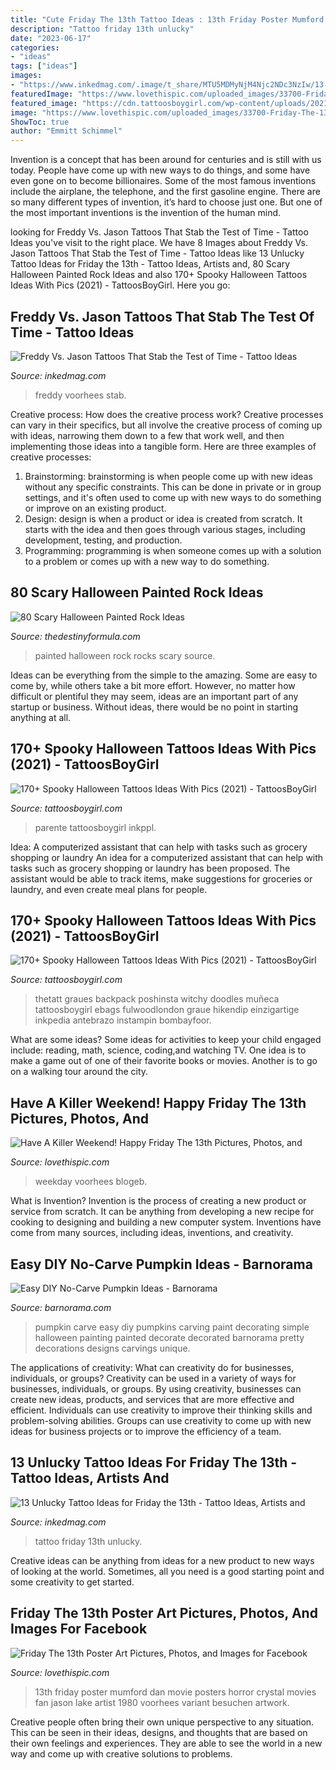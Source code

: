 ```yaml
---
title: "Cute Friday The 13th Tattoo Ideas : 13th Friday Poster Mumford Dan Movie Posters Horror Crystal Movies Fan Jason Lake Artist 1980 Voorhees Variant Besuchen Artwork"
description: "Tattoo friday 13th unlucky"
date: "2023-06-17"
categories:
- "ideas"
tags: ["ideas"]
images:
- "https://www.inkedmag.com/.image/t_share/MTU5MDMyNjM4Njc2NDc3NzIw/13-feat.jpg"
featuredImage: "https://www.lovethispic.com/uploaded_images/33700-Friday-The-13th-Poster-Art.jpg"
featured_image: "https://cdn.tattoosboygirl.com/wp-content/uploads/2021/08/Halloween-Tattoo-designs-118-819x1024.jpg"
image: "https://www.lovethispic.com/uploaded_images/33700-Friday-The-13th-Poster-Art.jpg"
ShowToc: true
author: "Emmitt Schimmel"
---
```



Invention is a concept that has been around for centuries and is still with us today. People have come up with new ways to do things, and some have even gone on to become billionaires. Some of the most famous inventions include the airplane, the telephone, and the first gasoline engine. There are so many different types of invention, it’s hard to choose just one. But one of the most important inventions is the invention of the human mind.

	

		
looking for Freddy Vs. Jason Tattoos That Stab the Test of Time - Tattoo Ideas you've visit to the right place. We have 8 Images about Freddy Vs. Jason Tattoos That Stab the Test of Time - Tattoo Ideas like 13 Unlucky Tattoo Ideas for Friday the 13th - Tattoo Ideas, Artists and, 80 Scary Halloween Painted Rock Ideas and also 170+ Spooky Halloween Tattoos Ideas With Pics (2021) - TattoosBoyGirl. Here you go:
		
    
## Freddy Vs. Jason Tattoos That Stab The Test Of Time - Tattoo Ideas

<img loading=lazy src="https://www.inkedmag.com/.image/ar_16:9%2Cc_fill%2Ccs_srgb%2Cg_faces:center%2Cq_auto:good%2Cw_768/MTc1OTU1Njc4MjExMzUxOTc3/freddyjason.png" onerror="this.onerror=null;this.src='https://tse1.mm.bing.net/th?id=OIP.n7uGiBqllopx56igB1qPfAHaEK&amp;pid=15.1';" alt="Freddy Vs. Jason Tattoos That Stab the Test of Time - Tattoo Ideas">

_Source: inkedmag.com_

>freddy voorhees stab. 

	

Creative process: How does the creative process work?
Creative processes can vary in their specifics, but all involve the creative process of coming up with ideas, narrowing them down to a few that work well, and then implementing those ideas into a tangible form. Here are three examples of creative processes: 
1. Brainstorming: brainstorming is when people come up with new ideas without any specific constraints. This can be done in private or in group settings, and it's often used to come up with new ways to do something or improve on an existing product. 
2. Design: design is when a product or idea is created from scratch. It starts with the idea and then goes through various stages, including development, testing, and production. 
3. Programming: programming is when someone comes up with a solution to a problem or comes up with a new way to do something.

    
## 80 Scary Halloween Painted Rock Ideas

<img loading=lazy src="http://thedestinyformula.com/wp-content/uploads/2019/01/68378605b4b67f402edc6cfdece4e362.jpg" onerror="this.onerror=null;this.src='https://tse3.mm.bing.net/th?id=OIP.saC3JwTBOuWNkW26y6WGRAHaJ4&amp;pid=15.1';" alt="80 Scary Halloween Painted Rock Ideas">

_Source: thedestinyformula.com_

>painted halloween rock rocks scary source. 

	

Ideas can be everything from the simple to the amazing. Some are easy to come by, while others take a bit more effort. However, no matter how difficult or plentiful they may seem, ideas are an important part of any startup or business. Without ideas, there would be no point in starting anything at all.

    
## 170+ Spooky Halloween Tattoos Ideas With Pics (2021) - TattoosBoyGirl

<img loading=lazy src="https://cdn.tattoosboygirl.com/wp-content/uploads/2021/08/Halloween-Tattoo-designs-118-819x1024.jpg" onerror="this.onerror=null;this.src='https://tse3.mm.bing.net/th?id=OIP.r2vYF7CNhaAcYr0s2uCkHQHaJQ&amp;pid=15.1';" alt="170+ Spooky Halloween Tattoos Ideas With Pics (2021) - TattoosBoyGirl">

_Source: tattoosboygirl.com_

>parente tattoosboygirl inkppl. 

	

Idea: A computerized assistant that can help with tasks such as grocery shopping or laundry
An idea for a computerized assistant that can help with tasks such as grocery shopping or laundry has been proposed. The assistant would be able to track items, make suggestions for groceries or laundry, and even create meal plans for people.

    
## 170+ Spooky Halloween Tattoos Ideas With Pics (2021) - TattoosBoyGirl

<img loading=lazy src="https://cdn.tattoosboygirl.com/wp-content/uploads/2021/08/Halloween-Tattoo-designs-115.jpg" onerror="this.onerror=null;this.src='https://tse1.mm.bing.net/th?id=OIP.vjpzdkBY8bXqkRdHVBEp4QHaK_&amp;pid=15.1';" alt="170+ Spooky Halloween Tattoos Ideas With Pics (2021) - TattoosBoyGirl">

_Source: tattoosboygirl.com_

>thetatt graues backpack poshinsta witchy doodles muñeca tattoosboygirl ebags fulwoodlondon graue hikendip einzigartige inkpedia antebrazo instampin bombayfoor. 

	

What are some ideas?
Some ideas for activities to keep your child engaged include: reading, math, science, coding,and watching TV. One idea is to make a game out of one of their favorite books or movies. Another is to go on a walking tour around the city.

    
## Have A Killer Weekend! Happy Friday The 13th Pictures, Photos, And

<img loading=lazy src="http://www.lovethispic.com/uploaded_images/257596-Have-A-Killer-Weekend-Happy-Friday-The-13th.gif" onerror="this.onerror=null;this.src='https://tse4.mm.bing.net/th?id=OIP.t1E7GkEmgSyYZjPBilrYZgHaF2&amp;pid=15.1';" alt="Have A Killer Weekend! Happy Friday The 13th Pictures, Photos, and">

_Source: lovethispic.com_

>weekday voorhees blogeb. 

	

What is Invention?
Invention is the process of creating a new product or service from scratch. It can be anything from developing a new recipe for cooking to designing and building a new computer system. Inventions have come from many sources, including ideas, inventions, and creativity.

    
## Easy DIY No-Carve Pumpkin Ideas - Barnorama

<img loading=lazy src="http://www.barnorama.com/wp-content/images/2012/03/carve-pumpkin/38-carve-pumpkin.jpg" onerror="this.onerror=null;this.src='https://tse1.mm.bing.net/th?id=OIP.x-GfWvL_jlVDUFxHQ5hX6AHaIO&amp;pid=15.1';" alt="Easy DIY No-Carve Pumpkin Ideas - Barnorama">

_Source: barnorama.com_

>pumpkin carve easy diy pumpkins carving paint decorating simple halloween painting painted decorate decorated barnorama pretty decorations designs carvings unique. 

	

The applications of creativity: What can creativity do for businesses, individuals, or groups?
Creativity can be used in a variety of ways for businesses, individuals, or groups. By using creativity, businesses can create new ideas, products, and services that are more effective and efficient. Individuals can use creativity to improve their thinking skills and problem-solving abilities. Groups can use creativity to come up with new ideas for business projects or to improve the efficiency of a team.

    
## 13 Unlucky Tattoo Ideas For Friday The 13th - Tattoo Ideas, Artists And

<img loading=lazy src="https://www.inkedmag.com/.image/t_share/MTU5MDMyNjM4Njc2NDc3NzIw/13-feat.jpg" onerror="this.onerror=null;this.src='https://tse3.mm.bing.net/th?id=OIP.WEvvJHRnMSTQytFCWvhHcwHaF7&amp;pid=15.1';" alt="13 Unlucky Tattoo Ideas for Friday the 13th - Tattoo Ideas, Artists and">

_Source: inkedmag.com_

>tattoo friday 13th unlucky. 

	

Creative ideas can be anything from ideas for a new product to new ways of looking at the world. Sometimes, all you need is a good starting point and some creativity to get started.

    
## Friday The 13th Poster Art Pictures, Photos, And Images For Facebook

<img loading=lazy src="https://www.lovethispic.com/uploaded_images/33700-Friday-The-13th-Poster-Art.jpg" onerror="this.onerror=null;this.src='https://tse3.mm.bing.net/th?id=OIP.YixmXEWWD3uKrnKBXINDcwHaJ4&amp;pid=15.1';" alt="Friday The 13th Poster Art Pictures, Photos, and Images for Facebook">

_Source: lovethispic.com_

>13th friday poster mumford dan movie posters horror crystal movies fan jason lake artist 1980 voorhees variant besuchen artwork. 

	

Creative people often bring their own unique perspective to any situation. This can be seen in their ideas, designs, and thoughts that are based on their own feelings and experiences. They are able to see the world in a new way and come up with creative solutions to problems.

